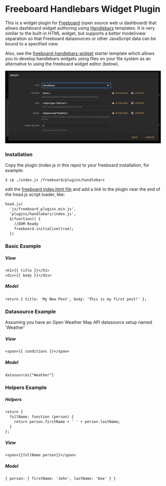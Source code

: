 Freeboard Handlebars Widget Plugin
===================================

This is a widget plugin for [Freeboard](http://freeboard.io) (open source web ui dashboard) that allows dashboard widget authoring using [Handlebars](http://handlebarsjs.com) templates.  It is very similar to the built-in HTML widget, but supports a better model/view separation so that Freeboard datasources or other JavaScript data can be bound to a specified view.

Also, see the [freeboard-handlebars-widget](https://github.com/jritsema/freeboard-handlebars-widget) starter template which allows you to develop handlebars widgets using files on your file system as an alternative to using the freeboard widget editor (below).

![Screenshot](handlebars.PNG)

### Installation

Copy the plugin (index.js in this repo) to your freeboard installation, for example:

```
$ cp ./index.js /freeboard/plugins/handlebars
```

edit the [freeboard index.html file](https://github.com/Freeboard/freeboard/blob/master/index.html#L14) and add a link to the plugin near the end of the head.js script loader, like:

```
head.js(
  'js/freeboard_plugins.min.js',
  'plugins/handlebars/index.js',
  $(function() {
    //DOM Ready
    freeboard.initialize(true);
  })
```

### Basic Example

##### View

```
<h1>{{ title }}</h1>
<div>{{ body }}</div>
```

##### Model

`return { title: 'My New Post', body: 'This is my first post!' };`


### Datasource Example

Assuming you have an Open Weather Map API datasource setup named 'Weather'

##### View

```
<span>{{ conditions }}</span>
```

##### Model

`datasources["Weather"]`



### Helpers Example

##### Helpers

```
return {
  fullName: function (person) {
    return person.firstName + ' ' + person.lastName;
  }
};
```

##### View

```
<span>{{fullName person}}</span>
```

##### Model

```
{ person: { firstName: 'John', lastName: 'Doe' } }
```